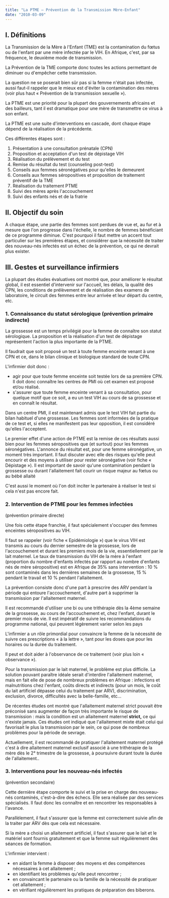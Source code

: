 ```yaml
---
title: "La PTME – Prévention de la Transmission Mère-Enfant"
date: "2010-03-09"
---
```


## I. Définitions

La Transmission de la Mère à l'Enfant (TME) est la contamination du fœtus ou de l'enfant par une mère infectée par le VIH. En Afrique, c'est, par sa fréquence, le deuxième mode de transmission.

La Prévention de la TME comporte donc toutes les actions permettant de diminuer ou d'empêcher cette transmission.

La question ne se poserait bien sûr pas si la femme n'était pas infectée, aussi faut-il rappeler que le mieux est d'éviter la contamination des mères (voir plus haut « Prévention de la transmission sexuelle »).

La PTME est une priorité pour la plupart des gouvernements africains et des bailleurs, tant il est dramatique pour une mère de transmettre ce virus à son enfant.

La PTME est une suite d'interventions en cascade, dont chaque étape dépend de la réalisation de la précédente.

Ces différentes étapes sont :

1.  Présentation à une consultation prénatale (CPN)
2.  Proposition et acceptation d'un test de dépistage VIH
3.  Réalisation du prélèvement et du test
4.  Remise du résultat du test (counseling post-test)
5.  Conseils aux femmes séronégatives pour qu'elles le demeurent
6.  Conseils aux femmes séropositives et proposition de traitement préventif de la TME
7.  Réalisation du traitement PTME
8.  Suivi des mères après l'accouchement
9.  Suivi des enfants nés et de la fratrie

## II. Objectif du soin

A chaque étape, une partie des femmes sont perdues de vue et, au fur et à mesure que l'on progresse dans l'échelle, le nombre de femmes bénéficiant de ce programme diminue. C'est pourquoi il faut mettre un accent tout particulier sur les premières étapes, et considérer que la nécessité de traiter des nouveau-nés infectés est un échec de la prévention, ce qui ne devrait plus exister.

## III. Gestes et surveillance infirmiers

La plupart des études évaluatives ont montré que, pour améliorer le résultat global, il est essentiel d'intervenir sur l'accueil, les délais, la qualité des CPN, les conditions de prélèvement et de réalisation des examens de laboratoire, le circuit des femmes entre leur arrivée et leur départ du centre, etc.

### 1. Connaissance du statut sérologique (prévention primaire indirecte)

La grossesse est un temps privilégié pour la femme de connaître son statut sérologique. La proposition et la réalisation d'un test de dépistage représentent l'action la plus importante de la PTME.

Il faudrait que soit proposé un test à toute femme enceinte venant à une CPN et ce, dans le bilan clinique et biologique standard de toute CPN.

L'infirmier doit donc :

*   agir pour que toute femme enceinte soit testée lors de sa première CPN. Il doit donc connaître les centres de PMI où cet examen est proposé et/ou réalisé.  
*   s'assurer que toute femme enceinte venant à sa consultation, pour quelque motif que ce soit, a eu un test VIH au cours de sa grossesse et en connaît le résultat.

Dans un centre PMI, il est maintenant admis que le test VIH fait partie du bilan habituel d'une grossesse. Les femmes sont informées de la pratique de ce test et, si elles ne manifestent pas leur opposition, il est considéré qu'elles l'acceptent.

Le premier effet d'une action de PTME est la remise de ces résultats aussi bien pour les femmes séropositives que (et surtout) pour les femmes séronégatives. L'annonce du résultat est, pour une femme séronégative, un moment très important. Il faut discuter avec elle des risques qu'elle peut encourir et des moyens à utiliser pour rester séronégative (voir fiche « Dépistage »). Il est important de savoir qu'une contamination pendant la grossesse ou durant l'allaitement fait courir un risque majeur au fœtus ou au bébé allaité

C'est aussi le moment où l'on doit inciter le partenaire à réaliser le test si cela n'est pas encore fait.

### 2. Intervention de PTME pour les femmes infectées  
(prévention primaire directe)

Une fois cette étape franchie, il faut spécialement s'occuper des femmes enceintes séropositives au VIH.

Il faut se rappeler (voir fiche « Epidémiologie ») que le virus VIH est transmis au cours du dernier semestre de la grossesse, lors de l'accouchement et durant les premiers mois de la vie, essentiellement par le lait maternel. Le taux de transmission du VIH de la mère à l'enfant (proportion du nombre d'enfants infectés par rapport au nombre d'enfants nés de mère séropositive) est en Afrique de 35% sans intervention : 10 % sont contaminés dans les dernières semaines de la grossesse, 15 % pendant le travail et 10 % pendant l'allaitement.

La prévention consiste donc d'une part à prescrire des ARV pendant la période qui entoure l'accouchement, d'autre part à supprimer la transmission par l'allaitement maternel.

Il est recommandé d'utiliser une bi ou une trithérapie dès la 4ème semaine de la grossesse, au cours de l'accouchement et, chez l'enfant, durant le premier mois de vie. Il est impératif de suivre les recommandations du programme national, qui peuvent légèrement varier selon les pays

L'infirmier a un rôle primordial pour convaincre la femme de la nécessité de suivre ces prescriptions « à la lettre », tant pour les doses que pour les horaires ou la durée du traitement.

Il peut et doit aider à l'observance de ce traitement (voir plus loin « observance »).

Pour la transmission par le lait maternel, le problème est plus difficile. La solution pouvant paraître idéale serait d'interdire l'allaitement maternel, mais en fait elle de pose de nombreux problèmes en Afrique : infections et malnutritions chez l'enfant, coûts directs et indirects (pour un mois, le coût du lait artificiel dépasse celui du traitement par ARV), discrimination, exclusion, divorce, difficultés avec la belle-famille, etc...

De récentes études ont montré que l'allaitement maternel strict pouvait être préconisé sans augmenter de façon très importante le risque de transmission : mais la condition est un allaitement maternel **strict,** ce qui n'existe jamais. Ces études ont indiqué que l'allaitement mixte était celui qui favorisait le plus la transmission par le sein, ce qui pose de nombreux problèmes pour la période de sevrage.

Actuellement, il est recommandé de pratiquer l'allaitement maternel protégé c'est à dire allaitement maternel exclusif associé à une trithérapie de la mère dès le 2° trimestre de la grossesse, à poursuivre durant toute la durée de l'allaitement..

### 3. Interventions pour les nouveau-nés infectés  
(prévention secondaire)

Cette dernière étape comporte le suivi et la prise en charge des nouveau-nés contaminés, c'est-à-dire des échecs. Elle sera réalisée par des services spécialisés. Il faut donc les connaître et en rencontrer les responsables à l'avance.

Parallèlement, il faut s'assurer que la femme est correctement suivie afin de la traiter par ARV dès que cela est nécessaire.

Si la mère a choisi un allaitement artificiel, il faut s'assurer que le lait et le matériel sont fournis gratuitement et que la femme suit régulièrement des séances de formation.

L'infirmier intervient :

*   en aidant la femme à disposer des moyens et des compétences nécessaires à cet allaitement ;
*   en identifiant les problèmes qu'elle peut rencontrer ;
*   en convaincant le partenaire ou la famille de la nécessité de pratiquer cet allaitement ;
*   en vérifiant régulièrement les pratiques de préparation des biberons.